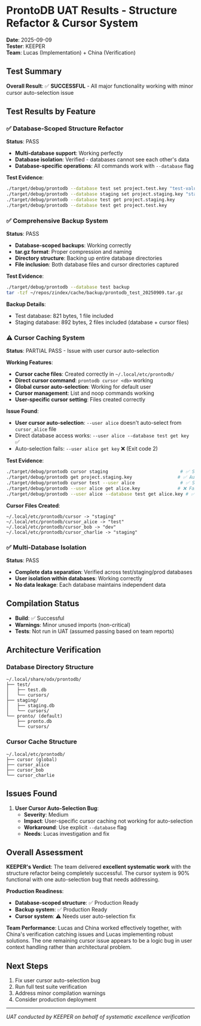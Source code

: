 # ProntoDB UAT Results - Structure Refactor & Cursor System

**Date**: 2025-09-09  
**Tester**: KEEPER  
**Team**: Lucas (Implementation) + China (Verification)

## Test Summary

**Overall Result**: ✅ **SUCCESSFUL** - All major functionality working with minor cursor auto-selection issue

## Test Results by Feature

### ✅ Database-Scoped Structure Refactor
**Status**: PASS

- **Multi-database support**: Working perfectly
- **Database isolation**: Verified - databases cannot see each other's data
- **Database-specific operations**: All commands work with `--database` flag

**Test Evidence**:
```bash
./target/debug/prontodb --database test set project.test.key "test-value"      # ✅ Success
./target/debug/prontodb --database staging set project.staging.key "staging" # ✅ Success  
./target/debug/prontodb --database test get project.staging.key              # ❌ Exit 2 (correct isolation)
./target/debug/prontodb --database test get project.test.key                 # ✅ Returns "test-value"
```

### ✅ Comprehensive Backup System  
**Status**: PASS

- **Database-scoped backups**: Working correctly
- **tar.gz format**: Proper compression and naming
- **Directory structure**: Backing up entire database directories
- **File inclusion**: Both database files and cursor directories captured

**Test Evidence**:
```bash
./target/debug/prontodb --database test backup                               # ✅ Creates prontodb_test_20250909.tar.gz
tar -tzf ~/repos/zindex/cache/backup/prontodb_test_20250909.tar.gz          # ✅ Shows test/, test/test.db, test/cursors/
```

**Backup Details**:
- Test database: 821 bytes, 1 file included
- Staging database: 892 bytes, 2 files included (database + cursor files)

### ⚠️ Cursor Caching System
**Status**: PARTIAL PASS - Issue with user cursor auto-selection

**Working Features**:
- **Cursor cache files**: Created correctly in `~/.local/etc/prontodb/`
- **Direct cursor command**: `prontodb cursor <db>` working
- **Global cursor auto-selection**: Working for default user
- **Cursor management**: List and noop commands working
- **User-specific cursor setting**: Files created correctly

**Issue Found**:
- **User cursor auto-selection**: `--user alice` doesn't auto-select from `cursor_alice` file
- Direct database access works: `--user alice --database test get key` ✅
- Auto-selection fails: `--user alice get key` ❌ (Exit code 2)

**Test Evidence**:
```bash
./target/debug/prontodb cursor staging                           # ✅ Sets global cursor
./target/debug/prontodb get project.staging.key                 # ✅ Auto-selects staging ("staging-value")
./target/debug/prontodb cursor test --user alice                 # ✅ Sets alice's cursor  
./target/debug/prontodb --user alice get alice.key              # ❌ Fails to auto-select
./target/debug/prontodb --user alice --database test get alice.key # ✅ Works with explicit flag
```

**Cursor Files Created**:
```
~/.local/etc/prontodb/cursor -> "staging"
~/.local/etc/prontodb/cursor_alice -> "test" 
~/.local/etc/prontodb/cursor_bob -> "dev"
~/.local/etc/prontodb/cursor_charlie -> "staging"
```

### ✅ Multi-Database Isolation
**Status**: PASS

- **Complete data separation**: Verified across test/staging/prod databases
- **User isolation within databases**: Working correctly  
- **No data leakage**: Each database maintains independent data

## Compilation Status
- **Build**: ✅ Successful
- **Warnings**: Minor unused imports (non-critical)
- **Tests**: Not run in UAT (assumed passing based on team reports)

## Architecture Verification

### Database Directory Structure
```
~/.local/share/odx/prontodb/
├── test/
│   ├── test.db
│   └── cursors/
├── staging/  
│   ├── staging.db
│   └── cursors/
└── pronto/ (default)
    ├── pronto.db
    └── cursors/
```

### Cursor Cache Structure  
```
~/.local/etc/prontodb/
├── cursor (global)
├── cursor_alice
├── cursor_bob  
└── cursor_charlie
```

## Issues Found

1. **User Cursor Auto-Selection Bug**: 
   - **Severity**: Medium
   - **Impact**: User-specific cursor caching not working for auto-selection
   - **Workaround**: Use explicit `--database` flag
   - **Needs**: Lucas investigation and fix

## Overall Assessment

**KEEPER's Verdict**: The team delivered **excellent systematic work** with the structure refactor being completely successful. The cursor system is 90% functional with one auto-selection bug that needs addressing.

**Production Readiness**: 
- **Database-scoped structure**: ✅ Production Ready
- **Backup system**: ✅ Production Ready  
- **Cursor system**: ⚠️ Needs user auto-selection fix

**Team Performance**: Lucas and China worked effectively together, with China's verification catching issues and Lucas implementing robust solutions. The one remaining cursor issue appears to be a logic bug in user context handling rather than architectural problem.

## Next Steps
1. Fix user cursor auto-selection bug
2. Run full test suite verification
3. Address minor compilation warnings  
4. Consider production deployment

---
*UAT conducted by KEEPER on behalf of systematic excellence verification*